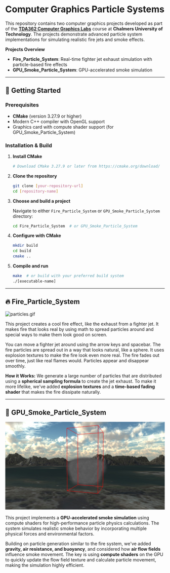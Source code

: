 # Computer Graphics Particle Systems

This repository contains two computer graphics projects developed as part of the  **[TDA362 Computer Graphics Labs](https://www.cse.chalmers.se/edu/course/TDA362/tutorials/index.html)** course at **Chalmers University of Technology**. The projects demonstrate advanced particle system implementations for simulating realistic fire jets and smoke effects.

**Projects Overview**

- **Fire_Particle_System**: Real-time fighter jet exhaust simulation with particle-based fire effects
- **GPU_Smoke_Particle_System**: GPU-accelerated smoke simulation 

------

## 🚀 Getting Started

### Prerequisites

- **CMake** (version 3.27.9 or higher)
- Modern C++ compiler with OpenGL support
- Graphics card with compute shader support (for GPU_Smoke_Particle_System)

### Installation & Build

1. **Install CMake**

   ```bash
   # Download CMake 3.27.9 or later from https://cmake.org/download/
   ```

2. **Clone the repository**

   ```bash
   git clone [your-repository-url]
   cd [repository-name]
   ```

3. **Choose and build a project**

   Navigate to either `Fire_Particle_System` or `GPU_Smoke_Particle_System` directory:

   ```bash
   cd Fire_Particle_System  # or GPU_Smoke_Particle_System
   ```

4. **Configure with CMake**

   ```bash
   mkdir build
   cd build
   cmake ..
   ```

5. **Compile and run**

   ```bash
   make  # or build with your preferred build system
   ./[executable-name]
   ```

------

## 🔥 Fire_Particle_System

![particles.gif](Fire_Particle_System/particles.gif)

This project creates a cool fire effect, like the exhaust from a fighter jet. It makes fire that looks real by using math to spread particles around and special ways to make them look good on screen.

You can move a fighter jet around using the arrow keys and spacebar. The fire particles are spread out in a way that looks natural, like a sphere. It uses explosion textures to make the fire look even more real. The fire fades out over time, just like real flames would. Particles appear and disappear smoothly.

**How it Works:** We generate a large number of particles that are distributed using a **spherical sampling formula** to create the jet exhaust. To make it more lifelike, we've added **explosion textures** and a **time-based fading shader** that makes the fire dissipate naturally.

------

## 💨 GPU_Smoke_Particle_System

![particles.gif](GPU_Smoke_Particle_System/smoke.jpg)

This project implements a **GPU-accelerated smoke simulation** using compute shaders for high-performance particle physics calculations. The system simulates realistic smoke behavior by incorporating multiple physical forces and environmental factors.

Building on particle generation similar to the fire system, we've added **gravity, air resistance, and buoyancy**, and considered how **air flow fields** influence smoke movement. The key is using **compute shaders** on the GPU to quickly update the flow field texture and calculate particle movement, making the simulation highly efficient.



